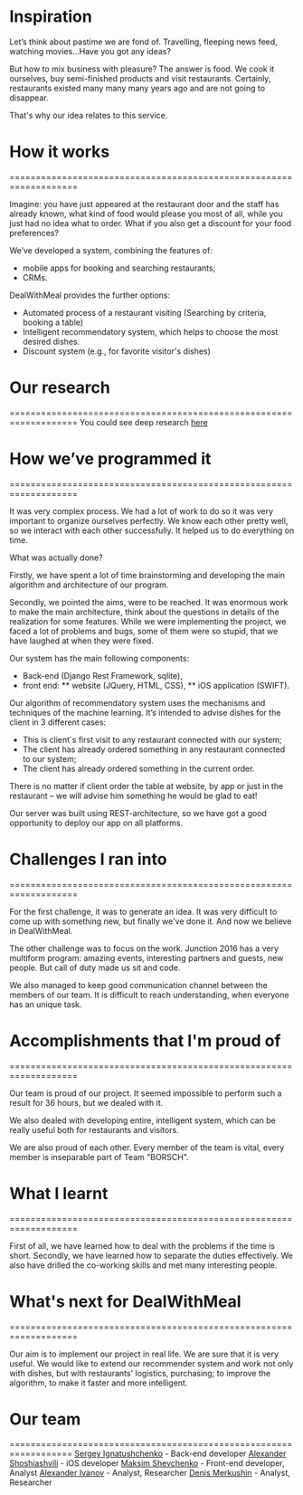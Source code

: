 Inspiration
===================================================================

Let’s think about pastime we are fond of. Travelling, fleeping news feed, watching movies…Have you got аny  ideas?

But how to mix business with pleasure?  The answer is food. We cook it ourselves, buy semi-finished products and visit restaurants. Certainly, restaurants existed many many many years ago and are not going to disappear.

That's why our idea relates to this service.

# How it works
===================================================================

Imagine: you have just appeared at the restaurant door and the staff has already known, what kind of food would please you most of all, while you just had no idea what to order. What if you also get a discount for your food preferences?

We’ve developed a system, combining the features of:
* mobile apps for booking and searching restaurants;
* CRMs.

DealWithMeal provides the further options:
* Automated process of a restaurant visiting (Searching by criteria, booking a table)
* Intelligent recommendatory system, which helps to choose the most desired dishes.
* Discount system (e.g., for favorite visitor's dishes)

# Our research
===================================================================
You could see deep research [here](./Research.pdf)

# How we’ve programmed it
===================================================================

It was very complex process. We had a lot of work to do so it was very important to organize ourselves perfectly. We know each other pretty well, so we interact with each other successfully. It helped us to do everything on time.

What was actually done?

Firstly, we have spent a lot of time brainstorming and developing the main algorithm and architecture of our program.

Secondly, we pointed the aims, were to be reached. It was enormous work to make the main architecture, think about the questions in details of the realization for some features. While we were implementing the project, we faced a lot of problems and bugs, some of them were so stupid, that we have laughed at when they were fixed.

Our system has the main following components:
* Back-end (Django Rest Framework, sqlite),
* front end:
** website (JQuery, HTML, CSS),
** iOS application (SWIFT).

Our algorithm of recommendatory system uses the mechanisms and techniques of the machine learning. It’s intended to advise dishes for the client in 3 different cases:
- This is client`s first visit to any restaurant connected with our system;
- The client has already ordered something in any restaurant connected to our system;
- The client has already ordered something in the current order.

There is no matter if client  order the table at website, by app or just in the restaurant – we will advise him something he would be glad to eat!

Our server was built using REST-architecture, so we have got a good opportunity to deploy our app on all platforms.

# Challenges I ran into
===================================================================

For the first challenge, it was to generate an idea. It was very difficult to come up with something new, but finally we've done it. And now we believe in DealWithMeal.

The other challenge was to focus on the work. Junction 2016 has a very multiform program: amazing events, interesting partners and guests, new people. But call of duty made us sit and code.

We also managed to keep good communication channel between the members of our team. It is difficult to reach understanding, when everyone has an unique task.


# Accomplishments that I'm proud of
===================================================================

Our team is proud of our project. It seemed impossible to perform such a result for 36 hours, but we dealed with it.

We also dealed with developing entire, intelligent system, which can be really useful both for restaurants and visitors.

We are also proud of each other. Every member of the team is vital, every member is inseparable part of  Team "BORSCH".

# What I learnt
===================================================================

First of all, we have learned how to deal with the problems if the time is short. Secondly, we have learned how to separate the duties effectively. We also have drilled the co-working skills and met many interesting people.

# What's next for DealWithMeal
===================================================================

Our aim is to implement our project in real life. We are sure that it is very useful.
We would like to extend our recommender system and work not only with dishes, but with restaurants' logistics, purchasing; to improve the algorithm, to make it faster and more intelligent.

# Our team
==================================================================
[Sergey Ignatushchenko](https://github.com/alsedi28) - Back-end developer
[Alexander Shoshiashvili](https://github.com/aleksandrshoshiashvili) - iOS developer
[Maksim Shevchenko](https://github.com/maks-sh) - Front-end developer, Analyst
[Alexander Ivanov](https://github.com/heatle) - Analyst, Researcher
[Denis Merkushin](https://github.com/DenRUS) - Analyst, Researcher
